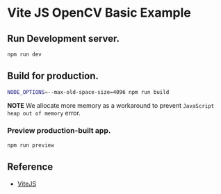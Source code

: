 # Vite JS OpenCV Basic Example

## Run Development server.
```sh
npm run dev
```

## Build for production.
```sh
NODE_OPTIONS=--max-old-space-size=4096 npm run build
```
**NOTE** We allocate more memory as a workaround to prevent `JavaScript heap out of memory` error. 

### Preview production-built app.
```sh
npm run preview
```

## Reference
 - [ViteJS](https://vitejs.dev/)